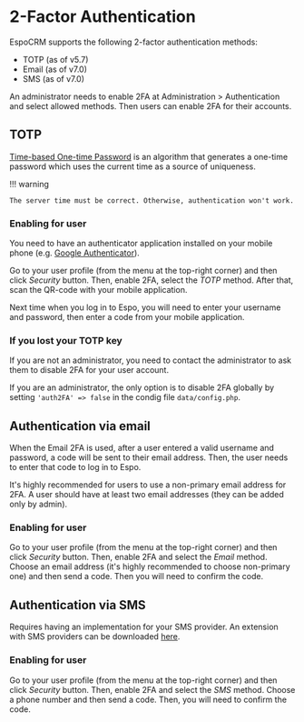 # 2-Factor Authentication

EspoCRM supports the following 2-factor authentication methods: 

* TOTP (as of v5.7)
* Email (as of v7.0)
* SMS (as of v7.0)

An administrator needs to enable 2FA at Administration > Authentication and select allowed methods. Then users can enable 2FA for their accounts.

## TOTP

[Time-based One-time Password](https://en.wikipedia.org/wiki/Time-based_One-time_Password_algorithm) is an algorithm that generates a one-time password which uses the current time as a source of uniqueness.


!!! warning

    The server time must be correct. Otherwise, authentication won't work.

### Enabling for user

You need to have an authenticator application installed on your mobile phone (e.g. [Google Authenticator](https://en.wikipedia.org/wiki/Google_Authenticator)).

Go to your user profile (from the menu at the top-right corner) and then click *Security* button. Then, enable 2FA, select the *TOTP* method. After that, scan the QR-code with your mobile application.

Next time when you log in to Espo, you will need to enter your username and password, then enter a code from your mobile application.

### If you lost your TOTP key

If you are not an administrator, you need to contact the administrator to ask them to disable 2FA for your user account.

If you are an administrator, the only option is to disable 2FA globally by setting `'auth2FA' => false` in the condig file `data/config.php`.

## Authentication via email

When the Email 2FA is used, after a user entered a valid username and password, a code will be sent to their email address. Then, the user needs to enter that code to log in to Espo.

It's highly recommended for users to use a non-primary email address for 2FA. A user should have at least two email addresses (they can be added only by admin).

### Enabling for user

Go to your user profile (from the menu at the top-right corner) and then click *Security* button. Then, enable 2FA and select the *Email* method. Choose an email address (it's highly recommended to choose non-primary one) and then send a code. Then you will need to confirm the code.

## Authentication via SMS

Requires having an implementation for your SMS provider. An extension with SMS providers can be downloaded [here](https://github.com/espocrm/ext-sms-providers/releases).

### Enabling for user

Go to your user profile (from the menu at the top-right corner) and then click *Security* button. Then, enable 2FA and select the *SMS* method. Choose a phone number and then send a code. Then, you will need to confirm the code.
